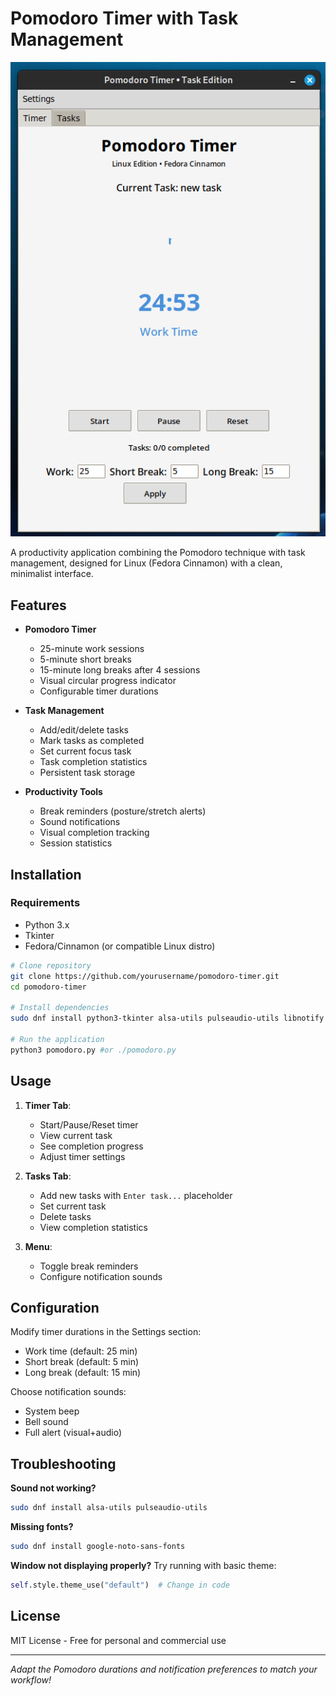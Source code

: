 # Pomodoro Timer with Task Management

![Pomodoro Timer Screenshot](demo.png)

A productivity application combining the Pomodoro technique with task management, designed for Linux (Fedora Cinnamon) with a clean, minimalist interface.

## Features

- **Pomodoro Timer**
  - 25-minute work sessions
  - 5-minute short breaks
  - 15-minute long breaks after 4 sessions
  - Visual circular progress indicator
  - Configurable timer durations

- **Task Management**
  - Add/edit/delete tasks
  - Mark tasks as completed
  - Set current focus task
  - Task completion statistics
  - Persistent task storage

- **Productivity Tools**
  - Break reminders (posture/stretch alerts)
  - Sound notifications
  - Visual completion tracking
  - Session statistics

## Installation

### Requirements
- Python 3.x
- Tkinter
- Fedora/Cinnamon (or compatible Linux distro)

```bash
# Clone repository
git clone https://github.com/yourusername/pomodoro-timer.git
cd pomodoro-timer

# Install dependencies
sudo dnf install python3-tkinter alsa-utils pulseaudio-utils libnotify

# Run the application
python3 pomodoro.py #or ./pomodoro.py
```

## Usage

1. **Timer Tab**:
   - Start/Pause/Reset timer
   - View current task
   - See completion progress
   - Adjust timer settings

2. **Tasks Tab**:
   - Add new tasks with `Enter task...` placeholder
   - Set current task
   - Delete tasks
   - View completion statistics

3. **Menu**:
   - Toggle break reminders
   - Configure notification sounds

## Configuration

Modify timer durations in the Settings section:
- Work time (default: 25 min)
- Short break (default: 5 min) 
- Long break (default: 15 min)

Choose notification sounds:
- System beep
- Bell sound
- Full alert (visual+audio)

## Troubleshooting

**Sound not working?**
```bash
sudo dnf install alsa-utils pulseaudio-utils
```

**Missing fonts?**
```bash
sudo dnf install google-noto-sans-fonts
```

**Window not displaying properly?**
Try running with basic theme:
```python
self.style.theme_use("default")  # Change in code
```

## License

MIT License - Free for personal and commercial use

---

*Adapt the Pomodoro durations and notification preferences to match your workflow!*
